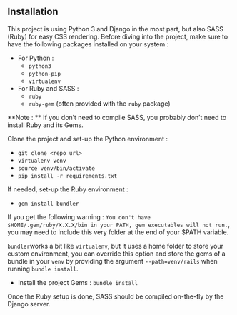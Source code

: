 Installation
---
This project is using Python 3 and Django in the most part, but also SASS (Ruby) for easy CSS rendering. Before diving into the project, make sure to have the following packages installed on your system : 

- For Python :
	- `python3`
	- `python-pip`
	- `virtualenv`
- For Ruby and SASS :
	- `ruby`
	- `ruby-gem` (often provided with the `ruby` package)

**Note : ** If you don’t need to compile SASS, you probably don’t need to install Ruby and its Gems.

Clone the project and set-up the Python environment :

- `git clone <repo url>`
- `virtualenv venv`
- `source venv/bin/activate`
- `pip install -r requirements.txt`

If needed, set-up the Ruby environment :

- `gem install bundler`

If you get the following warning : `You don't have $HOME/.gem/ruby/X.X.X/bin in your PATH, gem executables will not run.`, you may need to include this very folder at the end of your $PATH variable.

`bundler`works a bit like `virtualenv`, but it uses a home folder to store your custom environment, you can override this option and store the gems of a bundle in your `venv` by providing the argument `--path=venv/rails` when running `bundle install`.

- Install the project Gems : `bundle install`

Once the Ruby setup is done, SASS should be compiled on-the-fly by the Django server.
